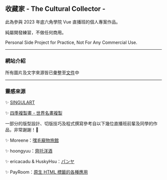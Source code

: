 ## 收藏家 - The Cultural Collector -

此為參與 2023 年底六角學院 Vue 直播班的個人專案作品。

純屬開發練習，不做任何商用。

Personal Side Project for Practice, Not For Any Commercial Use.

***

### 網站介紹

所有圖片及文字來源皆已彙整至[文件](https://determined-pram-34a.notion.site/9f522b0de5c2413c8090249c96bd692a?v=5b0f1f1c376f4b468a56aaec87a97c8a&pvs=25)中

***

### 靈感來源

✨ [SINGULART](https://www.singulart.com/cn/)

✨ [四季複製畫 - 世界名畫複製](https://fine-art-print.tw/)

一部分的版型設計、切版技巧及程式撰寫參考自以下幾位直播班前輩及同學的作品，非常謝謝！🙇

✨ Moreene：[嘿毛寵物旅館](https://github.com/Moreene/HayMo-Hotel-JS)

✨ hoongyuu：[齊托洋酒](https://github.com/hoongyuu/Cheeto-s-Wine)

✨ ericacadu & HuskyHsu：[パンヤ](https://github.com/ericacadu/panya)

✨ PayRoom：[原生 HTML 標籤的各種應用](https://codepen.io/water38198/pen/abMMKGX)
